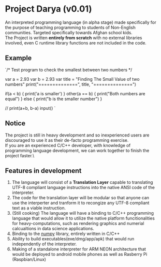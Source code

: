 # Project Darya (v0.01)
An interpreted programming language (in alpha stage) made specifically for the purpose of teaching programming to students of Non-English communities.
Targeted specifically towards Afghan school kids.\
The Project is written **entirely from scratch** with no external libraries involved, even C runtime library functions are not included in the code.

## Example
`/*
   Test program to check the smallest between two numbers
*/

var a = 2.93
var b = 2.93
var title = "Finding The Small Value of two numbers"
print("==============", title, "==============")
 
if(a < b)
{
	print('a is smaller')
}
other(a == b)
{
	print("Both numbers are equal")
}
else
{
	print("b is the smaller number")
}

// print(a+b, b-a)
input()
`
## Notice
The project is still in heavy development and so inexperienced users are discouraged to use it as their de-facto programming exercise.\
If you are an experienced C/C++ developer, with knowledge of programming language development, we can work together to finish the project faster.\

## Features in development
1. The language will consist of a **Translation Layer** capable to translating UTF-8 compliant language instructions into the native ANSI code of the interpreter.
2. The code for the translation layer will be modular so that anyone can use the interperter and tranform it to recongize any UTF-8 compliant text as a viable instruction.
3. (Still cooking) The language will have a binding to C/C++ programming language that would allow it to utilize the native platform funcitionalities for heavy-computations, such as rendering graphics and numerial calcualtions in data science applications.
4. Binding to the [numpy](https://github.com/numpy/numpy) library, entirely written in C/C++
5. Ability to build executables(exe/dmg/app/apk) that would run independently of the interpreter.
6. Making of a standalone interpreter for ARM NEON architecture that would be deployed to android mobile phones as well as Rasberry Pi (Raspbian/Linux)
